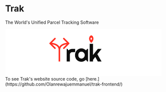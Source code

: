 # Trak

The World's Unified Parcel Tracking Software

<img src="./preview.png" align="center" />
To see Trak's website source code, go [here.](https://github.com/Olanrewajuemmanuel/trak-frontend/)
